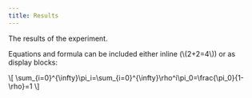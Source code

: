 ```yaml
---
title: Results
---
```

The results of the experiment.

Equations and formula can be included either inline (\\(2+2=4\\)) or as display blocks:

\\[
\sum\_{i=0}^{\infty}\pi_i=\sum\_{i=0}^{\infty}\rho^i\pi_0=\frac{\pi_0}{1-\rho}=1
\\]
